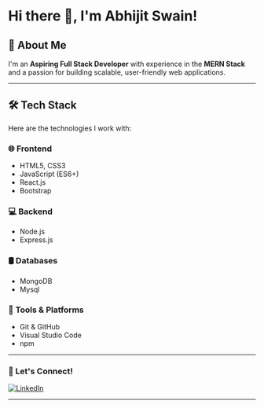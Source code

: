 # Hi there 👋, I'm Abhijit Swain!

## 🚀 About Me
I'm an **Aspiring Full Stack Developer** with experience in the **MERN Stack** and a passion for building scalable, user-friendly web applications.


---

## 🛠️ Tech Stack
Here are the technologies I work with:

### 🌐 **Frontend**
- HTML5, CSS3
- JavaScript (ES6+)
- React.js
- Bootstrap

### 💻 **Backend**
- Node.js
- Express.js

### 🛢️ **Databases**
- MongoDB
- Mysql

### 🔧 **Tools & Platforms**
- Git & GitHub
- Visual Studio Code
- npm



---

### 🌟 Let's Connect!
[![LinkedIn](https://img.shields.io/badge/LinkedIn-Connect-blue)]([your-linkedin-url](https://www.linkedin.com/in/abhijit-swain-414556329?utm_source=share&utm_campaign=share_via&utm_content=profile&utm_medium=ios_app))


---

